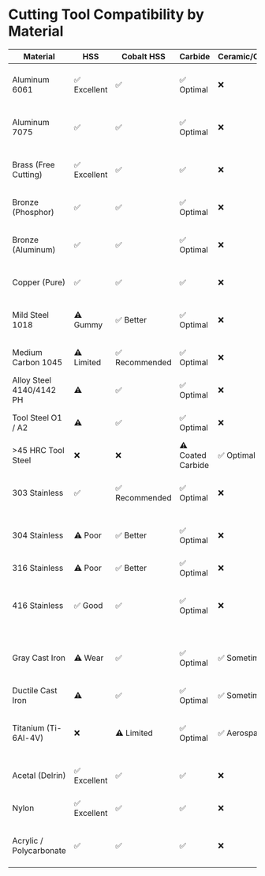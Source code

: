 # Cutting Tool Compatibility by Material

| Material | HSS | Cobalt HSS | Carbide | Ceramic/CBN | Notes |
|----------|-----|------------|---------|-------------|-------|
| Aluminum 6061 | ✅ Excellent | ✅ | ✅ Optimal | ❌ | HSS fine; carbide gives longer life at high speeds. |
| Aluminum 7075 | ✅ | ✅ | ✅ Optimal | ❌ | Stronger; carbide preferred for production. |
| Brass (Free Cutting) | ✅ Excellent | ✅ | ✅ | ❌ | Very easy to machine; sharp HSS works well. |
| Bronze (Phosphor) | ✅ | ✅ | ✅ Optimal | ❌ | Tough; carbide gives best results. |
| Bronze (Aluminum) | ✅ | ✅ | ✅ Optimal | ❌ | Harder than phosphor; carbide recommended. |
| Copper (Pure) | ✅ | ✅ | ✅ | ❌ | Prone to built-up edge; use sharp tools. |
| Mild Steel 1018 | ⚠ Gummy | ✅ Better | ✅ Optimal | ❌ | Cobalt extends life; carbide preferred. |
| Medium Carbon 1045 | ⚠ Limited | ✅ Recommended | ✅ Optimal | ❌ | HSS struggles; carbide much better. |
| Alloy Steel 4140/4142 PH | ⚠ | ✅ | ✅ Optimal | ❌ | Carbide strongly preferred. |
| Tool Steel O1 / A2 | ⚠ | ✅ | ✅ Optimal | ❌ | Carbide for hardened states. |
| >45 HRC Tool Steel | ❌ | ❌ | ⚠ Coated Carbide | ✅ Optimal | Requires CBN or ceramics. |
| 303 Stainless | ✅ | ✅ Recommended | ✅ Optimal | ❌ | Free machining; friendly stainless. |
| 304 Stainless | ⚠ Poor | ✅ Better | ✅ Optimal | ❌ | Gummy; carbide strongly preferred. |
| 316 Stainless | ⚠ Poor | ✅ Better | ✅ Optimal | ❌ | Even tougher than 304. |
| 416 Stainless | ✅ Good | ✅ | ✅ Optimal | ❌ | One of the most machinable stainless grades. |
| Gray Cast Iron | ⚠ Wear | ✅ | ✅ Optimal | ✅ Sometimes | Carbide excels; ceramics for high-speed dry cuts. |
| Ductile Cast Iron | ⚠ | ✅ | ✅ Optimal | ✅ Sometimes | Similar to gray cast iron. |
| Titanium (Ti-6Al-4V) | ❌ | ⚠ Limited | ✅ Optimal | ✅ Aerospace | Carbide with coolant is standard; ceramics in aerospace. |
| Acetal (Delrin) | ✅ Excellent | ✅ | ✅ | ❌ | Any tooling works; keep sharp. |
| Nylon | ✅ Excellent | ✅ | ✅ | ❌ | Use sharp edges; avoid rubbing heat. |
| Acrylic / Polycarbonate | ✅ | ✅ | ✅ | ❌ | Prone to melting; sharp tools and light passes. |